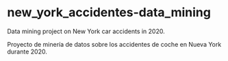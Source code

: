# new_york_accidentes-data_mining
Data mining project on New York car accidents in 2020.

Proyecto de minería de datos sobre los accidentes de coche en Nueva York durante 2020.
